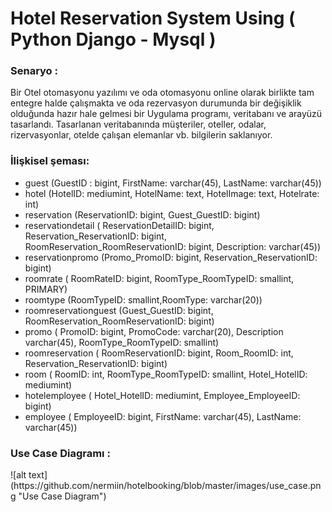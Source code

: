 # Hotel Reservation System Using ( Python Django - Mysql  )

<h3>Senaryo : </h3>
Bir Otel otomasyonu yazılımı ve oda otomasyonu online olarak birlikte tam entegre halde çalışmakta ve oda rezervasyon durumunda bir değişiklik olduğunda hazır hale gelmesi bir Uygulama programı, veritabanı ve arayüzü tasarlandı.
Tasarlanan veritabanında müşteriler, oteller, odalar, rizervasyonlar, otelde çalışan elemanlar vb. bilgilerin saklanıyor.


### İlişkisel şeması: 
+	guest (GuestID :  bigint, FirstName: varchar(45), LastName: varchar(45))
+	hotel (HotelID: mediumint, HotelName: text, HotelImage: text, Hotelrate: int)
+	reservation (ReservationID: bigint, Guest_GuestID: bigint)
+	reservationdetail  ( ReservationDetailID: bigint, Reservation_ReservationID: bigint, RoomReservation_RoomReservationID: bigint, Description: varchar(45))
+	reservationpromo (Promo_PromoID: bigint, Reservation_ReservationID: bigint)
+	roomrate ( RoomRateID: bigint, RoomType_RoomTypeID: smallint,  PRIMARY)
+	roomtype (RoomTypeID: smallint,RoomType: varchar(20))
+	roomreservationguest (Guest_GuestID: bigint, RoomReservation_RoomReservationID: bigint)
+	promo ( PromoID: bigint, PromoCode: varchar(20),  Description  varchar(45),  RoomType_RoomTypeID: smallint)
+	roomreservation ( RoomReservationID: bigint, Room_RoomID: int, Reservation_ReservationID: bigint)
+	room ( RoomID: int, RoomType_RoomTypeID: smallint, Hotel_HotelID: mediumint)
+	hotelemployee ( Hotel_HotelID: mediumint, Employee_EmployeeID: bigint)
+	employee ( EmployeeID: bigint, FirstName: varchar(45), LastName: varchar(45))

<h3>Use Case Diagramı :</h3>
![alt text](https://github.com/nermiin/hotelbooking/blob/master/images/use_case.png "Use Case Diagram")
